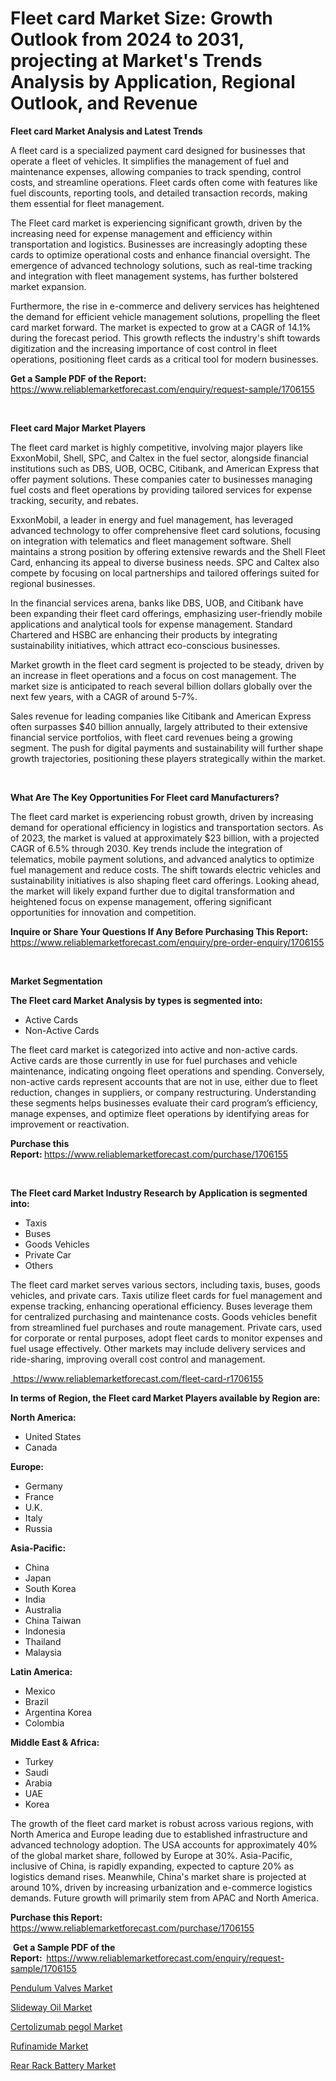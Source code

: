 <p><h1>Fleet card Market Size: Growth Outlook from 2024 to 2031, projecting at Market's Trends Analysis by Application, Regional Outlook, and Revenue</h1></p><p><strong>Fleet card Market Analysis and Latest Trends</strong></p>
<p><p>A fleet card is a specialized payment card designed for businesses that operate a fleet of vehicles. It simplifies the management of fuel and maintenance expenses, allowing companies to track spending, control costs, and streamline operations. Fleet cards often come with features like fuel discounts, reporting tools, and detailed transaction records, making them essential for fleet management.</p><p>The Fleet card market is experiencing significant growth, driven by the increasing need for expense management and efficiency within transportation and logistics. Businesses are increasingly adopting these cards to optimize operational costs and enhance financial oversight. The emergence of advanced technology solutions, such as real-time tracking and integration with fleet management systems, has further bolstered market expansion.</p><p>Furthermore, the rise in e-commerce and delivery services has heightened the demand for efficient vehicle management solutions, propelling the fleet card market forward. The market is expected to grow at a CAGR of 14.1% during the forecast period. This growth reflects the industry's shift towards digitization and the increasing importance of cost control in fleet operations, positioning fleet cards as a critical tool for modern businesses.</p></p>
<p><strong>Get a Sample PDF of the Report:&nbsp;</strong> <a href="https://www.reliablemarketforecast.com/enquiry/request-sample/1706155?utm_campaign=1530&utm_medium=2&utm_source=Github&utm_content=ia&utm_term=21102024&utm_id=fleet-card">https://www.reliablemarketforecast.com/enquiry/request-sample/1706155</a></p>
<p>&nbsp;</p>
<p><strong>Fleet card Major Market Players</strong></p>
<p><p>The fleet card market is highly competitive, involving major players like ExxonMobil, Shell, SPC, and Caltex in the fuel sector, alongside financial institutions such as DBS, UOB, OCBC, Citibank, and American Express that offer payment solutions. These companies cater to businesses managing fuel costs and fleet operations by providing tailored services for expense tracking, security, and rebates.</p><p>ExxonMobil, a leader in energy and fuel management, has leveraged advanced technology to offer comprehensive fleet card solutions, focusing on integration with telematics and fleet management software. Shell maintains a strong position by offering extensive rewards and the Shell Fleet Card, enhancing its appeal to diverse business needs. SPC and Caltex also compete by focusing on local partnerships and tailored offerings suited for regional businesses.</p><p>In the financial services arena, banks like DBS, UOB, and Citibank have been expanding their fleet card offerings, emphasizing user-friendly mobile applications and analytical tools for expense management. Standard Chartered and HSBC are enhancing their products by integrating sustainability initiatives, which attract eco-conscious businesses. </p><p>Market growth in the fleet card segment is projected to be steady, driven by an increase in fleet operations and a focus on cost management. The market size is anticipated to reach several billion dollars globally over the next few years, with a CAGR of around 5-7%.</p><p>Sales revenue for leading companies like Citibank and American Express often surpasses $40 billion annually, largely attributed to their extensive financial service portfolios, with fleet card revenues being a growing segment. The push for digital payments and sustainability will further shape growth trajectories, positioning these players strategically within the market.</p></p>
<p>&nbsp;</p>
<p><strong>What Are The Key Opportunities For Fleet card Manufacturers?</strong></p>
<p><p>The fleet card market is experiencing robust growth, driven by increasing demand for operational efficiency in logistics and transportation sectors. As of 2023, the market is valued at approximately $23 billion, with a projected CAGR of 6.5% through 2030. Key trends include the integration of telematics, mobile payment solutions, and advanced analytics to optimize fuel management and reduce costs. The shift towards electric vehicles and sustainability initiatives is also shaping fleet card offerings. Looking ahead, the market will likely expand further due to digital transformation and heightened focus on expense management, offering significant opportunities for innovation and competition.</p></p>
<p><strong>Inquire or Share Your Questions If Any Before Purchasing This Report:</strong> <a href="https://www.reliablemarketforecast.com/enquiry/pre-order-enquiry/1706155?utm_campaign=1530&utm_medium=2&utm_source=Github&utm_content=ia&utm_term=21102024&utm_id=fleet-card">https://www.reliablemarketforecast.com/enquiry/pre-order-enquiry/1706155</a></p>
<p>&nbsp;</p>
<p><strong>Market Segmentation</strong></p>
<p><strong>The Fleet card Market Analysis by types is segmented into:</strong></p>
<p><ul><li>Active Cards</li><li>Non-Active Cards</li></ul></p>
<p><p>The fleet card market is categorized into active and non-active cards. Active cards are those currently in use for fuel purchases and vehicle maintenance, indicating ongoing fleet operations and spending. Conversely, non-active cards represent accounts that are not in use, either due to fleet reduction, changes in suppliers, or company restructuring. Understanding these segments helps businesses evaluate their card program’s efficiency, manage expenses, and optimize fleet operations by identifying areas for improvement or reactivation.</p></p>
<p><strong>Purchase this Report:&nbsp;</strong><a href="https://www.reliablemarketforecast.com/purchase/1706155?utm_campaign=1530&utm_medium=2&utm_source=Github&utm_content=ia&utm_term=21102024&utm_id=fleet-card">https://www.reliablemarketforecast.com/purchase/1706155</a></p>
<p>&nbsp;</p>
<p><strong>The Fleet card Market Industry Research by Application is segmented into:</strong></p>
<p><ul><li>Taxis</li><li>Buses</li><li>Goods Vehicles</li><li>Private Car</li><li>Others</li></ul></p>
<p><p>The fleet card market serves various sectors, including taxis, buses, goods vehicles, and private cars. Taxis utilize fleet cards for fuel management and expense tracking, enhancing operational efficiency. Buses leverage them for centralized purchasing and maintenance costs. Goods vehicles benefit from streamlined fuel purchases and route management. Private cars, used for corporate or rental purposes, adopt fleet cards to monitor expenses and fuel usage effectively. Other markets may include delivery services and ride-sharing, improving overall cost control and management.</p></p>
<p><a href="https://www.reliablemarketforecast.com/fleet-card-r1706155?utm_campaign=1530&utm_medium=2&utm_source=Github&utm_content=ia&utm_term=21102024&utm_id=fleet-card">&nbsp;https://www.reliablemarketforecast.com/fleet-card-r1706155</a></p>
<p><strong>In terms of Region, the Fleet card Market Players available by Region are:</strong></p>
<p>
    <p> <strong> North America: </strong>
        <ul>
            <li>United States</li>
            <li>Canada</li>
        </ul>
        </p> 
    <p> <strong> Europe: </strong>
        <ul>
            <li>Germany</li>
            <li>France</li>
            <li>U.K.</li>
            <li>Italy</li>
            <li>Russia</li>
        </ul>
        </p> 
    <p> <strong> Asia-Pacific: </strong>
        <ul>
            <li>China</li>
            <li>Japan</li>
            <li>South Korea</li>
            <li>India</li>
            <li>Australia</li>
            <li>China Taiwan</li>
            <li>Indonesia</li>
            <li>Thailand</li>
            <li>Malaysia</li>
        </ul>
        </p> 
    <p> <strong> Latin America: </strong>
        <ul>
            <li>Mexico</li>
            <li>Brazil</li>
            <li>Argentina Korea</li>
            <li>Colombia</li>
        </ul>
        </p> 
    <p> <strong> Middle East & Africa: </strong>
        <ul>
            <li>Turkey</li>
            <li>Saudi</li>
            <li>Arabia</li>
            <li>UAE</li>
            <li>Korea</li>
        </ul>
    </p>
    </p>
<p><p>The growth of the fleet card market is robust across various regions, with North America and Europe leading due to established infrastructure and advanced technology adoption. The USA accounts for approximately 40% of the global market share, followed by Europe at 30%. Asia-Pacific, inclusive of China, is rapidly expanding, expected to capture 20% as logistics demand rises. Meanwhile, China's market share is projected at around 10%, driven by increasing urbanization and e-commerce logistics demands. Future growth will primarily stem from APAC and North America.</p></p>
<p><strong>Purchase this Report: </strong><a href="https://www.reliablemarketforecast.com/purchase/1706155?utm_campaign=1530&utm_medium=2&utm_source=Github&utm_content=ia&utm_term=21102024&utm_id=fleet-card">https://www.reliablemarketforecast.com/purchase/1706155</a></p>
<p>&nbsp;<strong>Get a Sample PDF of the Report:&nbsp;&nbsp;</strong><a href="https://www.reliablemarketforecast.com/enquiry/request-sample/1706155?utm_campaign=1530&utm_medium=2&utm_source=Github&utm_content=ia&utm_term=21102024&utm_id=fleet-card">https://www.reliablemarketforecast.com/enquiry/request-sample/1706155</a></p>
<p><strong></strong></p>
<p><p><a href="https://issuu.com/reportprime-2/docs/pendulum-valves-market-size-2030.pp_a48221bb74508b?utm_campaign=1530&utm_medium=2&utm_source=Github&utm_content=ia&utm_term=21102024&utm_id=fleet-card">Pendulum Valves Market</a></p><p><a href="https://github.com/jilliesetpw0/Market-Research-Report-List-1/blob/main/slideway-oil-market.md?utm_campaign=1530&utm_medium=2&utm_source=Github&utm_content=ia&utm_term=21102024&utm_id=fleet-card">Slideway Oil Market</a></p><p><a href="https://www.linkedin.com/pulse/booming-certolizumab-pegol-market-sector-analysis-growth-projections-xgb9c?utm_campaign=1530&utm_medium=2&utm_source=Github&utm_content=ia&utm_term=21102024&utm_id=fleet-card">Certolizumab pegol Market</a></p><p><a href="https://www.linkedin.com/pulse/rufinamide-market-regional-outlook-competition-2024-2031-iris-sight-ldirc?utm_campaign=1530&utm_medium=2&utm_source=Github&utm_content=ia&utm_term=21102024&utm_id=fleet-card">Rufinamide Market</a></p><p><a href="https://issuu.com/reportprime-2/docs/rear-rack-battery-market-size-2030._3ded7c6fdf50f0?utm_campaign=1530&utm_medium=2&utm_source=Github&utm_content=ia&utm_term=21102024&utm_id=fleet-card">Rear Rack Battery Market</a></p></p>